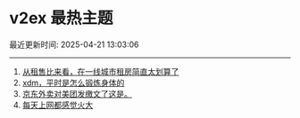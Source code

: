 # v2ex 最热主题

最近更新时间: 2025-04-21 13:03:06

--- 
1. [从租售比来看，在一线城市租房简直太划算了](https://www.v2ex.com/t/1126877) 
2. [xdm，平时是怎么锻炼身体的](https://www.v2ex.com/t/1126889) 
3. [京东外卖对美团发缴文了这是。](https://www.v2ex.com/t/1126890) 
4. [每天上网都感觉火大](https://www.v2ex.com/t/1126905) 

